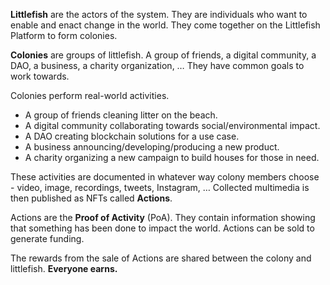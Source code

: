 **Littlefish** are the actors of the system. They are individuals who want to enable and enact change in the world. They come together on the Littlefish Platform to form colonies.

**Colonies** are groups of littlefish. A group of friends, a digital community, a DAO, a business, a charity organization, … They have common goals to work towards. 

Colonies perform real-world activities. 
-   A group of friends cleaning litter on the beach. 
-   A digital community collaborating towards social/environmental impact.
-   A DAO creating blockchain solutions for a use case.
-   A business announcing/developing/producing a new product. 
- A charity organizing a new campaign to build houses for those in need. 

These activities are documented in whatever way colony members choose - video, image, recordings, tweets, Instagram, … Collected multimedia is then published as NFTs called **Actions**.

Actions are the **Proof of Activity** (PoA). They contain information showing that something has been done to impact the world. Actions can be sold to generate funding. 

The rewards from the sale of Actions are shared between the colony and littlefish. **Everyone earns.**

